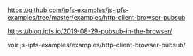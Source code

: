 #
https://github.com/ipfs-examples/js-ipfs-examples/tree/master/examples/http-client-browser-pubsub

https://blog.ipfs.io/2019-08-29-pubsub-in-the-browser/

voir
js-ipfs-examples/examples/http-client-browser-pubsub/
